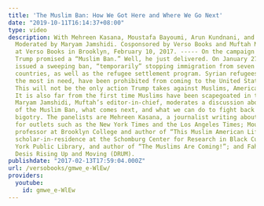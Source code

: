 ```yaml
---
title: 'The Muslim Ban: How We Got Here and Where We Go Next'
date: "2019-10-11T16:14:37+08:00"
type: video
description: With Mehreen Kasana, Moustafa Bayoumi, Arun Kundnani, and Fahd Ahmed.
  Moderated by Maryam Jamshidi. Cosponsored by Verso Books and Muftah Magazine. Filmed
  at Verso Books in Brooklyn, February 10, 2017. ----- On the campaign trail, Donald
  Trump promised a “Muslim Ban.” Well, he just delivered. On January 27, 2017, Trump
  issued a sweeping ban, “temporarily” stopping immigration from seven Muslim-majority
  countries, as well as the refugee settlement program. Syrian refugees, who are among
  the most in need, have been prohibited from coming to the United States indefinitely.
  This will not be the only action Trump takes against Muslims, American or otherwise.
  It is also far from the first time Muslims have been scapegoated in the United States.
  Maryam Jamshidi, Muftah’s editor-in-chief, moderates a discussion about the roots
  of the Muslim Ban, what comes next, and what we can do to fight back against anti-Muslim
  bigotry. The panelists are Mehreen Kasana, a journalist writing about race and religion
  for outlets such as the New York Times and the Los Angeles Times; Moustafa Bayoumi,
  professor at Brooklyn College and author of “This Muslim American Life”; Arun Kundnani,
  scholar-in-residence at the Schomburg Center for Research in Black Culture, New
  York Public Library, and author of “The Muslims Are Coming!”; and Fahd Ahmed of
  Desis Rising Up and Moving (DRUM).
publishdate: "2017-02-13T17:59:04.000Z"
url: /versobooks/gmwe_e-WlEw/
providers:
  youtube:
    id: gmwe_e-WlEw
---
```

